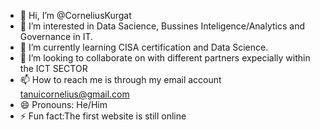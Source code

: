 - 👋 Hi, I’m @CorneliusKurgat
- 👀 I’m interested in Data Sacience, Bussines Inteligence/Analytics and Governance in IT.
- 🌱 I’m currently learning CISA certification and Data Science.
- 💞️ I’m looking to collaborate on with different partners expecially within the ICT SECTOR
- 📫 How to reach me is through my email account tanuicornelius@gmail.com
- 😄 Pronouns: He/Him
- ⚡ Fun fact:The first website is still online

<!---
CorneliusKurgat/CorneliusKurgat is a ✨ special ✨ repository because its `README.md` (this file) appears on your GitHub profile.
You can click the Preview link to take a look at your changes.
--->

